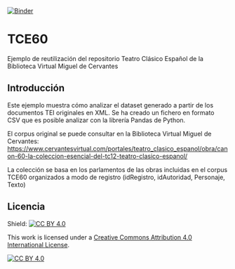 
[![Binder](https://mybinder.org/badge_logo.svg)](https://mybinder.org/v2/gh/cbvmclabs/TCE60/HEAD)


# TCE60
Ejemplo de reutilización del repositorio Teatro Clásico Español de la Biblioteca Virtual Miguel de Cervantes


## Introducción

Este ejemplo muestra cómo analizar el dataset generado a partir de los documentos TEI originales en XML. Se ha creado un fichero en formato CSV que es posible analizar con la librería Pandas de Python.

El corpus original se puede consultar en la Biblioteca Virtual Miguel de Cervantes: https://www.cervantesvirtual.com/portales/teatro_clasico_espanol/obra/canon-60-la-coleccion-esencial-del-tc12-teatro-clasico-espanol/

La colección se basa en los parlamentos de las obras incluidas en el corpus TCE60 organizados a modo de registro (idRegistro, idAutoridad, Personaje, Texto) 


## Licencia
Shield: [![CC BY 4.0][cc-by-shield]][cc-by]

This work is licensed under a
[Creative Commons Attribution 4.0 International License][cc-by].

[![CC BY 4.0][cc-by-image]][cc-by]

[cc-by]: http://creativecommons.org/licenses/by/4.0/
[cc-by-image]: https://i.creativecommons.org/l/by/4.0/88x31.png
[cc-by-shield]: https://img.shields.io/badge/License-CC%20BY%204.0-lightgrey.svg
